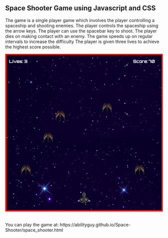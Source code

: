## Space Shooter Game using Javascript and CSS

The game is a single player game which involves the player controlling a spaceship and shooting enemies.
The player controls the spaceship using the arrow keys.
The player can use the spacebar key to shoot.
The player dies on making contact with an enemy.
The game speeds up on regular intervals to increase the difficulty
The player is given three lives to achieve the highest score possible.

<p align="center">
<img src=https://github.com/Abilityguy/Space-Shooter/blob/master/Images/Screenshot.png>
</p>

<br>
You can play the game at: https://abilityguy.github.io/Space-Shooter/space_shooter.html
